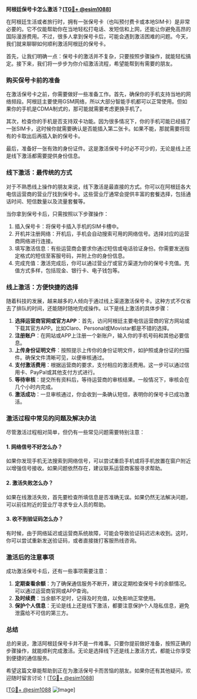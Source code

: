 **阿根廷保号卡怎么激活？[[TG💪+ @esim1088](https://t.me/s/esim1088)]**

在阿根廷生活或者旅行时，拥有一张保号卡（也叫预付费卡或本地SIM卡）是非常必要的。它不仅能帮助你在当地轻松打电话、发短信和上网，还能让你避免高昂的国际漫游费用。不过，很多人拿到保号卡后，可能会遇到激活困难的问题。今天，我们就来聊聊如何顺利激活阿根廷的保号卡。

首先，让我们明确一点：保号卡的激活并不复杂，只要按照步骤操作，就能轻松搞定。接下来，我们将一步步为你介绍激活流程，希望能帮到有需要的朋友。

### **购买保号卡前的准备**

在激活保号卡之前，你需要做好一些准备工作。首先，确保你的手机支持当地的网络频段。阿根廷主要使用GSM网络，所以大部分智能手机都可以正常使用。但如果你的手机是CDMA制式的，那可能就需要考虑更换手机了。

其次，检查你的手机是否支持双卡功能。因为很多情况下，你的手机可能已经插了一张SIM卡，这时候你就需要确认是否能插入第二张卡。如果不能，那就需要将现有的卡取出后再插入新的保号卡。

最后，准备好一张有效的身份证件。这是激活保号卡时必不可少的，无论是线上还是线下激活都需要提供身份信息。

### **线下激活：最传统的方式**

对于不熟悉线上操作的朋友来说，线下激活是最直接的方式。你可以在阿根廷各大电信运营商的营业厅找到保号卡。这些营业厅通常会提供丰富的套餐选择，包括通话时间、短信数量以及流量套餐等。

当你拿到保号卡后，只需按照以下步骤操作：

1. 插入保号卡：将保号卡插入手机的SIM卡槽中。
2. 开机并注册网络：开机后，手机会自动搜索可用的网络信号。选择对应的运营商网络进行连接。
3. 填写激活信息：有些运营商会要求你通过短信或电话验证身份。你需要发送指定格式的短信至客服号码，并附上你的身份信息。
4. 完成充值：激活完成后，你可以通过营业厅或官方渠道为你的保号卡充值。充值方式多样，包括现金、银行卡、电子钱包等。

### **线上激活：方便快捷的选择**

随着科技的发展，越来越多的人倾向于通过线上渠道激活保号卡。这种方式不仅省去了排队的时间，还能随时随地完成操作。以下是线上激活的具体步骤：

1. **选择运营商官网或官方APP**：首先，访问阿根廷主要电信运营商的官方网站或下载其官方APP。比如Claro、Personal或Movistar都是不错的选择。
2. **注册账户**：在网站或APP上注册一个新账户，输入你的手机号码和其他必要信息。
3. **上传身份证明文件**：按照提示上传你的身份证明文件，如护照或身份证的扫描件。确保文件清晰可见，以便审核通过。
4. **支付激活费用**：根据运营商的要求，支付相应的激活费用。这一步可以通过信用卡、PayPal或其他支付方式进行。
5. **等待审核**：提交所有资料后，等待运营商的审核结果。一般情况下，审核会在几个小时内完成。
6. **激活成功**：一旦审核通过，你会收到一条确认短信，表明你的保号卡已成功激活。

### **激活过程中常见的问题及解决办法**

尽管激活过程相对简单，但仍有一些常见问题需要特别注意：

#### **1. 网络信号不好怎么办？**
如果你发现手机无法搜索到网络信号，可以尝试重启手机或将手机放置在窗户附近以增强信号接收。如果问题依然存在，建议联系运营商客服寻求帮助。

#### **2. 激活失败怎么办？**
如果在线激活失败，首先要检查所填信息是否准确无误。如果仍然无法解决问题，可以前往附近的营业厅寻求专业人员的帮助。

#### **3. 收不到验证码怎么办？**
有时候，由于网络延迟或运营商系统故障，可能会导致验证码迟迟未收到。这时，你可以尝试重新发送验证码，或者直接拨打客服热线咨询。

### **激活后的注意事项**

成功激活保号卡后，还有一些事项需要注意：

1. **定期查看余额**：为了确保通信服务不断开，建议定期检查保号卡的余额情况。可以通过运营商官网或APP查询。
2. **及时续费**：当余额不足时，记得及时充值，以免影响正常使用。
3. **保护个人信息**：无论是线上还是线下激活，都要注意保护个人隐私信息，避免泄露给不可信的第三方。

### **总结**

总的来说，激活阿根廷保号卡并不是一件难事。只要你提前做好准备，按照正确的步骤操作，就能顺利完成激活。无论是选择线下还是线上激活方式，都能让你享受到便捷的通信服务。

希望这篇文章能帮助到正在为激活保号卡而苦恼的朋友。如果你还有其他疑问，欢迎随时留言讨论！[[TG💪+ @esim1088](https://t.me/s/esim1088)]

[[TG💪+ @esim1088](https://t.me/s/esim1088) ![Image](https://i.postimg.cc/4NQfJmqS/Snipaste-2025-05-13-00-14-12.png)]